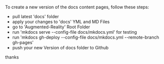 To create a new version of the docs content pages, follow these steps:

- pull latest 'docs' folder
- apply your changes to 'docs' YML and MD Files
- go to 'Augmented-Reality' Root Folder
- run 'mkdocs serve --config-file docs/mkdocs.yml' for testing
- run 'mkdocs gh-deploy --config-file docs/mkdocs.yml --remote-branch gh-pages'
- push your new Version of docs folder to Github

thanks

